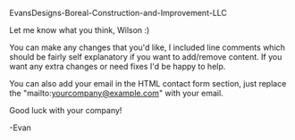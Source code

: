 EvansDesigns-Boreal-Construction-and-Improvement-LLC

Let me know what you think, Wilson :)

You can make any changes that you'd like, I included line comments which should be fairly self explanatory if you want to add/remove content. If you want any extra changes or need fixes I'd be happy to help.

You can also add your email in the HTML contact form section, just replace the "mailto:yourcompany@example.com" with your email.

Good luck with your company!

-Evan
